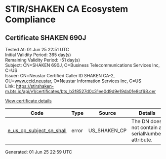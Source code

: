 # STIR/SHAKEN CA Ecosystem Compliance

## Certificate SHAKEN 690J

Tested At: 01 Jun 25 22:51 UTC\
Initial Validity Period: 365 day(s)\
Remaining Validity Period: -51 day(s)\
Subject: CN=SHAKEN 690J, O=Business Telecommunications Services Inc, C=US\
Issuer: CN=Neustar Certified Caller ID SHAKEN CA-2, OU=www.ccid.neustar, O=Neustar Information Services Inc, C=US\
Link: https://stirshaken-m.bts.io/api/v1/certificates/bts_b3f8527d0c31ee0d9d9e19da01e8cf68.cer

[View certificate details](https://x509.io/?cert=MIIDHTCCAsKgAwIBAgIUYUio1rbgFbne4jldOOqOemWGZo4wCgYIKoZIzj0EAwIwgYUxCzAJBgNVBAYTAlVTMSkwJwYDVQQKDCBOZXVzdGFyIEluZm9ybWF0aW9uIFNlcnZpY2VzIEluYzEZMBcGA1UECwwQd3d3LmNjaWQubmV1c3RhcjEwMC4GA1UEAwwnTmV1c3RhciBDZXJ0aWZpZWQgQ2FsbGVyIElEIFNIQUtFTiBDQS0yMB4XDTI0MDQxMTE1MTc1N1oXDTI1MDQxMTE1MTc1N1owVjELMAkGA1UEBhMCVVMxMTAvBgNVBAoMKEJ1c2luZXNzIFRlbGVjb21tdW5pY2F0aW9ucyBTZXJ2aWNlcyBJbmMxFDASBgNVBAMMC1NIQUtFTiA2OTBKMFkwEwYHKoZIzj0CAQYIKoZIzj0DAQcDQgAEmE4nfca1M051KBxE7ar1aXidsj9m0LABba1TkOUL6e%2BrIb2UizYrFNgwpiNr2rgA9QOr%2Fgb09HGwBbBqks4ZYKOCATwwggE4MBYGCCsGAQUFBwEaBAowCKAGFgQ2OTBKMAwGA1UdEwEB%2FwQCMAAwHwYDVR0jBBgwFoAUgk4V%2F%2F6famdR5MiXx210w%2FxlRXgwFwYDVR0gBBAwDjAMBgpghkgBhv8JAQEDMIGmBgNVHR8EgZ4wgZswgZigOqA4hjZodHRwczovL2F1dGhlbnRpY2F0ZS1hcGkuaWNvbmVjdGl2LmNvbS9kb3dubG9hZC92MS9jcmyiWqRYMFYxFDASBgNVBAcMC0JyaWRnZXdhdGVyMQswCQYDVQQIDAJOSjETMBEGA1UEAwwKU1RJLVBBIENSTDELMAkGA1UEBhMCVVMxDzANBgNVBAoMBlNUSS1QQTAdBgNVHQ4EFgQUyYsJbVjLWO%2FUq49DDKVylCWki28wDgYDVR0PAQH%2FBAQDAgeAMAoGCCqGSM49BAMCA0kAMEYCIQDns1gyTGMUt%2BHZl%2Bee4lg0E%2FDTNK%2B4s6buwTvbuoYQ6AIhALC3Vn5OurwdywzVZORNeVbCu36plcnYzw20PivuVWpX)

| Code | Type | Source | Details |
|------|------|--------|---------|
| [e_us_cp_subject_sn_shall](../../ISSUES/e_us_cp_subject_sn_shall/README.md) | error | US_SHAKEN_CP | The DN does not contain a serialNumber attribute. |


Generated: 01 Jun 25 22:59 UTC